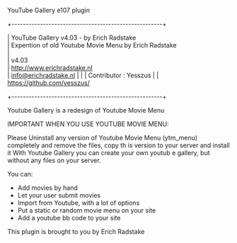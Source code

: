 
YouTube Gallery e107 plugin

+-----------------------------------------------------+ 

| YouTube Gallery v4.03 - by Erich Radstake  
| Expention of old Youtube Movie Menu by Erich Radstake  
|  
| v4.03  
| http://www.erichradstake.nl  
| info@erichradstake.nl 
|
|
| Contributor : Yesszus
|
| https://github.com/yesszus/

+-----------------------------------------------------+ 

Youtube Gallery is a redesign of Youtube Movie Menu

IMPORTANT WHEN YOU USE YOUTUBE MOVIE MENU:

Please Uninstall any version of Youtube Movie Menu 
(ytm_menu) completely and remove the files, copy th
is version to your server and install it
With Youtube Gallery you can create your own youtub
e gallery, but without any files on your server.

You can: 

- Add movies by hand 
- Let your user submit movies 
- Import from Youtube, with a lot of options 
- Put a static or random movie menu on your site 
- Add a youtube bb code to your site 

This plugin is brought to you by Erich Radstake 
